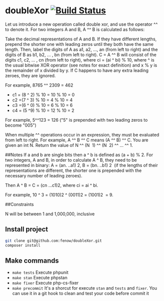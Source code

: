 # doubleXor [![Build Status](https://travis-ci.org/fenow/doubleXor.svg?branch=master)](https://travis-ci.org/fenow/doubleXor)

Let us introduce a new operation called double xor, and use the operator ^^ to denote it. For two integers A and B, A ^^ B is calculated as follows:

Take the decimal representations of A and B. If they have different lengths, prepend the shorter one with leading zeros until they both have the same length. Then, label the digits of A as a​1,​ a​2,​ ..., a​n (from left to right) and the digits of B as b​1,​ b​2,​ ... , b​n (from left to right). C = A ^^ B will consist of the digits c​1,​ c​2,​ ... , c​n​ (from left to right), where c​i = (a​i ^ b​i)​ % 10, where ^ is the usual bitwise XOR operator (see notes for exact definition) and x % y is the remainder of x divided by y. If C happens to have any extra leading zeroes, they are ignored.

For example, 8765 ^^ 2309 = 462
* c​1 = (8 ^ 2) % 10 = 10 % 10 = 0
* c​2 =(7 ^ 3) % 10 = 4 % 10 = 4
* c​3 =(6 ^ 0) % 10 = 6 % 10 = 6
* c​4 = (5 ^9) % 10 = 12 % 10 = 2

For example, 5^^123 = 126 ("5" is prepended with two leading zeros to become "005")

When multiple ^^ operations occur in an expression, they must be evaluated from left to right. For example, A ^^ B ^^ C means (A ^^ B) ^^ C. You are given an int N. Return the value of N ^^ (N ­ 1) ^^ (N ­ 2) ^^ ... ^^ 1.

##Notes
If a and b are single bits then a ^ b is defined as (a + b) % 2. For two integers, A and B, in order to calculate A ^ B, they need to be represented in binary:
A = (a​n.​ ..a​1)​ ​2,​ B = (b​n.​ ..b​1)​ 2​ ​ (if the lengths of their representations are different, the shorter one is prepended with the necessary number of leading zeroes).

Then A ^ B = C = (cn​ ​...c​1​)​2,​ where c​i​ = a​i​ ^ b​i.​

For example, 10 ^ 3 = (1010)​2​ ^ (0011)​2​ = (1001)2​ ​ = 9.

##Constraints

N will be between 1 and 1,000,000, inclusive

## Install project

```sh
git clone git@github.com:fenow/doubleXor.git
composer install
```

## Make commands
* `make tests` Execute phpunit 
* `make stan`  Execute phpstan
* `make fixer` Execute php-cs-fixer
* `make precommit` It's a shorcut for execute `stan` and `tests` and `fixer`. You can use it in a git hook to clean and test your code before commit it
